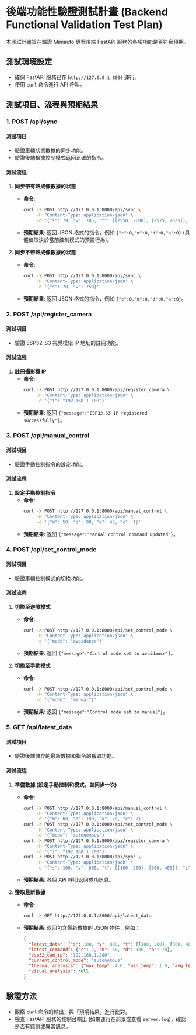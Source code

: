 # 後端功能性驗證測試計畫 (Backend Functional Validation Test Plan)

本測試計畫旨在驗證 Miniauto 專案後端 FastAPI 服務的各項功能是否符合預期。

## 測試環境設定
- 確保 FastAPI 服務已在 `http://127.0.0.1:8000` 運行。
- 使用 `curl` 命令進行 API 呼叫。

## 測試項目、流程與預期結果

### 1. POST /api/sync

#### 測試項目
- 驗證車輛狀態數據的同步功能。
- 驗證後端根據控制模式返回正確的指令。

#### 測試流程
1. **同步帶有熱成像數據的狀態**
   - **命令**:
     ```bash
     curl -X POST http://127.0.0.1:8000/api/sync \
          -H "Content-Type: application/json" \
          -d '{"s": 79, "v": 785, "t": [[2550, 2600], [2575, 2625]], "i": "192.168.1.200"}'
     ```
   - **預期結果**: 返回 JSON 格式的指令，例如 `{"c":0,"m":0,"d":0,"a":0}` (具體值取決於當前控制模式的預設行為)。

2. **同步不帶熱成像數據的狀態**
   - **命令**:
     ```bash
     curl -X POST http://127.0.0.1:8000/api/sync \
          -H "Content-Type: application/json" \
          -d '{"s": 78, "v": 750}'
     ```
   - **預期結果**: 返回 JSON 格式的指令，例如 `{"c":0,"m":0,"d":0,"a":0}`。

### 2. POST /api/register_camera

#### 測試項目
- 驗證 ESP32-S3 視覺模組 IP 地址的註冊功能。

#### 測試流程
1. **註冊攝影機 IP**
   - **命令**:
     ```bash
     curl -X POST http://127.0.0.1:8000/api/register_camera \
          -H "Content-Type: application/json" \
          -d '{"i": "192.168.1.100"}'
     ```
   - **預期結果**: 返回 `{"message":"ESP32-S3 IP registered successfully"}`。

### 3. POST /api/manual_control

#### 測試項目
- 驗證手動控制指令的設定功能。

#### 測試流程
1. **設定手動控制指令**
   - **命令**:
     ```bash
     curl -X POST http://127.0.0.1:8000/api/manual_control \
          -H "Content-Type: application/json" \
          -d '{"m": 50, "d": 90, "a": 45, "c": 1}'
     ```
   - **預期結果**: 返回 `{"message":"Manual control command updated"}`。

### 4. POST /api/set_control_mode

#### 測試項目
- 驗證車輛控制模式的切換功能。

#### 測試流程
1. **切換至避障模式**
   - **命令**:
     ```bash
     curl -X POST http://127.0.0.1:8000/api/set_control_mode \
          -H "Content-Type: application/json" \
          -d '{"mode": "avoidance"}'
     ```
   - **預期結果**: 返回 `{"message":"Control mode set to avoidance"}`。

2. **切換至手動模式**
   - **命令**:
     ```bash
     curl -X POST http://127.0.0.1:8000/api/set_control_mode \
          -H "Content-Type: application/json" \
          -d '{"mode": "manual"}'
     ```
   - **預期結果**: 返回 `{"message":"Control mode set to manual"}`。

### 5. GET /api/latest_data

#### 測試項目
- 驗證後端儲存的最新數據和指令的獲取功能。

#### 測試流程
1. **準備數據 (設定手動控制和模式，並同步一次)**
   - **命令**:
     ```bash
     curl -X POST http://127.0.0.1:8000/api/manual_control \
          -H "Content-Type: application/json" \
          -d '{"m": 60, "d": 180, "a": 70, "c": 2}'
     curl -X POST http://127.0.0.1:8000/api/set_control_mode \
          -H "Content-Type: application/json" \
          -d '{"mode": "autonomous"}'
     curl -X POST http://127.0.0.1:8000/api/register_camera \
          -H "Content-Type: application/json" \
          -d '{"i": "192.168.1.200"}'
     curl -X POST http://127.0.0.1:8000/api/sync \
          -H "Content-Type: application/json" \
          -d '{"s": 100, "v": 800, "t": [[100, 200], [300, 400]], "i": "192.168.1.200"}'
     ```
   - **預期結果**: 各個 API 呼叫返回成功訊息。

2. **獲取最新數據**
   - **命令**:
     ```bash
     curl -X GET http://127.0.0.1:8000/api/latest_data
     ```
   - **預期結果**: 返回包含最新數據的 JSON 物件，例如：
     ```json
     {
       "latest_data": {"s": 100, "v": 800, "t": [[100, 200], [300, 400]], "i": "192.168.1.200"},
       "latest_command": {"c": 2, "m": 60, "d": 180, "a": 70},
       "esp32_cam_ip": "192.168.1.200",
       "current_control_mode": "autonomous",
       "thermal_analysis": {"max_temp": 4.0, "min_temp": 1.0, "avg_temp": 2.5, "hotspot_detected": false},
       "visual_analysis": null
     }
     ```

## 驗證方法
- 觀察 `curl` 命令的輸出，與「預期結果」進行比對。
- 檢查 FastAPI 服務的控制台輸出 (如果運行在前景或查看 `server.log`)，確認是否有錯誤或異常訊息。

```